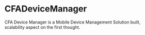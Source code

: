 # CFADeviceManager
CFA Device Manager is a Mobile Device Management Solution built, scalability aspect on the first thought.
